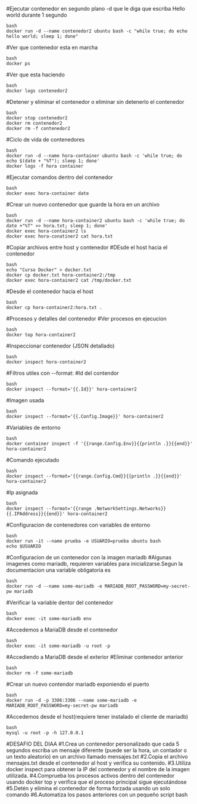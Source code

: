 #Ejecutar contenedor en segundo plano -d que le diga que escriba Hello world durante 1 segundo
```
bash
docker run -d --name contenedor2 ubuntu bash -c "while true; do echo hello world; sleep 1; done"
```
#Ver que contenedor esta en marcha
```
bash
docker ps
```
#Ver que esta haciendo
```
bash
docker logs contenedor2
```
#Detener y eliminar el contenedor o eliminar sin detenerlo el contenedor
```
bash
docker stop contenedor2
docker rm contenedor2
docker rm -f contenedor2
```
#Ciclo de vida de contenedores
```
bash
docker run -d --name hora-container ubuntu bash -c 'while true; do echo $(date + "%T"); sleep 1; done'
docker logs -f hora container
```
#Ejecutar comandos dentro del contenedor
```
bash
docker exec hora-container date
```
#Crear un nuevo contenedor que guarde la hora en un archivo
```
bash
docker run -d --name hora-container2 ubuntu bash -c 'while true; do date +"%T" >> hora.txt; sleep 1; done'
docker exec hora-container2 ls
docker exec hora-conatiner2 cat hora.txt
```
#Copiar archivos entre host y contenedor
#DEsde el host hacia el contenedor
```
bash
echo "Curso Docker" > docker.txt
docker cp docker.txt hora-container2:/tmp
docker exec hora-container2 cat /tmp/docker.txt
```
#Desde el contenedor hacia el host
```
bash
docker cp hora-container2:hora.txt .
```
#Procesos y detalles del contenedor
#Ver procesos en ejecucion
```
bash
docker top hora-container2
```
#Inspeccionar contenedor (JSON detallado)
```
bash
docker inspect hora-container2
```
#Filtros utiles con --format:
#Id del contendor
```
bash
docker inspect --format='{{.Id}}' hora-container2
```
#Imagen usada
```
bash
docker inspect --format='{{.Config.Image}}' hora-container2
```
#Variables de entorno
```
bash
docker container inspect -f '{{range.Config.Env}}{{println .}}{{end}}' hora-container2
```
#Comando ejecutado
```
bash
docker inspect --format='{{range.Config.Cmd}}{{println .}}{{end}}' hora-container2
```
#Ip asignada
```
bash
docker inspect --format='{{range .NetworkSettings.Networks}}{{.IPAddress}}{{end}}' hora-container2
```
#Configuracion de contenedores con variables de entorno
```
bash
docker run -it --name prueba -e USUARIO=prueba ubuntu bash
echo $USUARIO
```
#Configuracion de un contenedor con la imagen mariadb
#Algunas imagenes como mariadb, requieren variables para inicializarse.Segun la documentacion una variable obligatoria es
```
bash
docker run -d --name some-mariadb -e MARIADB_ROOT_PASSWORD=my-secret-pw mariadb
```
#Verificar la variable dentor del contenedor
```
bash
docker exec -it some-mariadb env
```
#Accedemos a MariaDB desde el contenedor
```
bash
docker exec -it some-mariadb -u root -p
```
#Accediendo a MariaDB desde el exterior
#Eliminar contenedor anterior
```
bash
docker rm -f some-mariadb
```
#Crear un nuevo contendor mariadb exponiendo el puerto
```
bash
docker run -d -p 3306:3306 --name some-mariadb -e MARIADB_ROOT_PASSWORD=my-secret-pw mariadb
```
#Accedemos desde el host(requiere tener instalado el cliente de mariadb)
```
bash
mysql -u root -p -h 127.0.0.1
```
#DESAFIO DEL DIAA
#1.Crea un contenedor personalizado que cada 5 segundos escriba un mensaje diferente (puede ser la hora, un contador o un texto aleatorio) en un archivo llamado mensajes.txt
#2.Copia el archivo mensajes.txt desde el contenedor al host y verifica su contenido.
#3.Utiliza docker inspect para obtener la IP del contenedor y el nombre de la imagen utilizada.
#4.Comprueba los procesos activos dentro del contenedor usando docker top y verifica que el proceso principal sigue ejecutándose
#5.Detén y elimina el contenedor de forma forzada usando un solo comando
#6.Automatiza los pasos anteriores con un pequeño script bash
